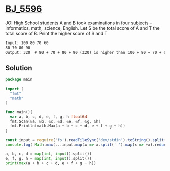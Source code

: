 # [BJ_5596](https://acmicpc.net/problem/5596)

JOI High School students A and B took examinations in four subjects – informatics, math, science, English.
Let S be the total score of A and T the total score of B.
Print the higher score of S and T

```txt
Input: 100 80 70 60
80 70 80 90
Output: 320  # 80 + 70 + 80 + 90 (320) is higher than 100 + 80 + 70 + 60
```

## Solution

```go
package main

import (
  "fmt"
  "math"
)

func main(){
  var a, b, c, d, e, f, g, h float64
  fmt.Scan(&a, &b, &c, &d, &e, &f, &g, &h)
  fmt.Println(math.Max(a + b + c + d, e + f + g + h))
}
```

```js
const input = require('fs').readFileSync('dev/stdin').toString().split('\n');
console.log( Math.max(...input.map(x => x.split(' ').map(x => +x).reduce((a, c) => a + c))) );
```

```py
a, b, c, d = map(int, input().split())
e, f, g, h = map(int, input().split())
print(max(a + b + c + d, e + f + g + h))
```
